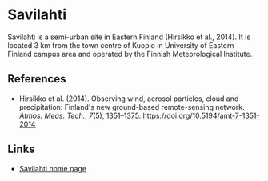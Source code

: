 # Savilahti

Savilahti is a semi-urban site in Eastern Finland (Hirsikko et al., 2014). It
is located 3&nbsp;km from the town centre of Kuopio in University of Eastern
Finland campus area and operated by the Finnish Meteorological Institute.

## References

- Hirsikko et al. (2014). Observing wind, aerosol particles, cloud and
  precipitation: Finland's new ground-based remote-sensing network. _Atmos.
  Meas. Tech._, _7_(5), 1351–1375. <https://doi.org/10.5194/amt-7-1351-2014>

## Links

- [Savilahti home page](https://en.ilmatieteenlaitos.fi/kuopio-measurement-stations)

